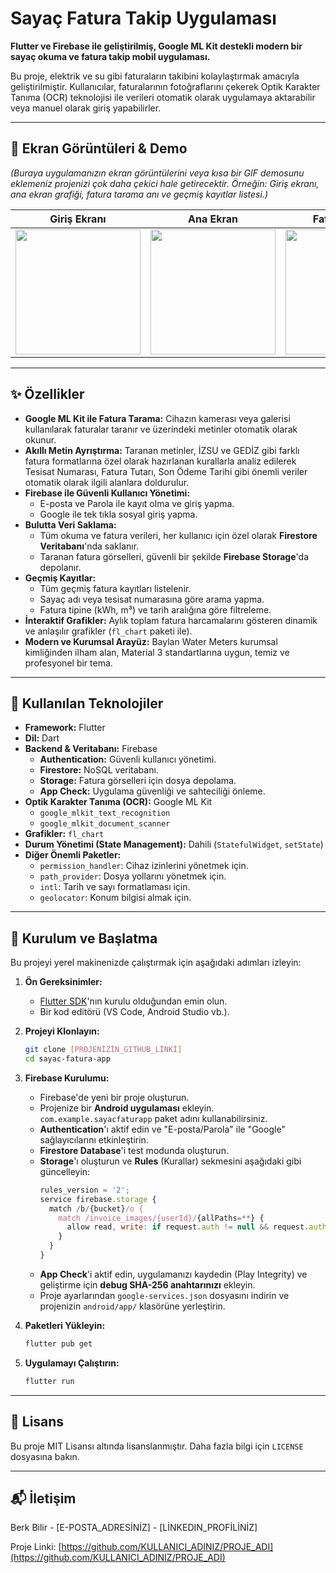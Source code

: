 # Sayaç Fatura Takip Uygulaması

**Flutter ve Firebase ile geliştirilmiş, Google ML Kit destekli modern bir sayaç okuma ve fatura takip mobil uygulaması.**

Bu proje, elektrik ve su gibi faturaların takibini kolaylaştırmak amacıyla geliştirilmiştir. Kullanıcılar, faturalarının fotoğraflarını çekerek Optik Karakter Tanıma (OCR) teknolojisi ile verileri otomatik olarak uygulamaya aktarabilir veya manuel olarak giriş yapabilirler.

---

## 📱 Ekran Görüntüleri & Demo

*(Buraya uygulamanızın ekran görüntülerini veya kısa bir GIF demosunu eklemeniz projenizi çok daha çekici hale getirecektir. Örneğin: Giriş ekranı, ana ekran grafiği, fatura tarama anı ve geçmiş kayıtlar listesi.)*

| Giriş Ekranı | Ana Ekran | Fatura Tarama |
| :---: | :---: | :---: |
| <img src="" width="200"/> | <img src="" width="200"/> | <img src="" width="200"/> |

---

## ✨ Özellikler

* **Google ML Kit ile Fatura Tarama:** Cihazın kamerası veya galerisi kullanılarak faturalar taranır ve üzerindeki metinler otomatik olarak okunur.
* **Akıllı Metin Ayrıştırma:** Taranan metinler, İZSU ve GEDİZ gibi farklı fatura formatlarına özel olarak hazırlanan kurallarla analiz edilerek Tesisat Numarası, Fatura Tutarı, Son Ödeme Tarihi gibi önemli veriler otomatik olarak ilgili alanlara doldurulur.
* **Firebase ile Güvenli Kullanıcı Yönetimi:**
    * E-posta ve Parola ile kayıt olma ve giriş yapma.
    * Google ile tek tıkla sosyal giriş yapma.
* **Bulutta Veri Saklama:**
    * Tüm okuma ve fatura verileri, her kullanıcı için özel olarak **Firestore Veritabanı**'nda saklanır.
    * Taranan fatura görselleri, güvenli bir şekilde **Firebase Storage**'da depolanır.
* **Geçmiş Kayıtlar:**
    * Tüm geçmiş fatura kayıtları listelenir.
    * Sayaç adı veya tesisat numarasına göre arama yapma.
    * Fatura tipine (kWh, m³) ve tarih aralığına göre filtreleme.
* **İnteraktif Grafikler:** Aylık toplam fatura harcamalarını gösteren dinamik ve anlaşılır grafikler (`fl_chart` paketi ile).
* **Modern ve Kurumsal Arayüz:** Baylan Water Meters kurumsal kimliğinden ilham alan, Material 3 standartlarına uygun, temiz ve profesyonel bir tema.

---

## 🚀 Kullanılan Teknolojiler

* **Framework:** Flutter
* **Dil:** Dart
* **Backend & Veritabanı:** Firebase
    * **Authentication:** Güvenli kullanıcı yönetimi.
    * **Firestore:** NoSQL veritabanı.
    * **Storage:** Fatura görselleri için dosya depolama.
    * **App Check:** Uygulama güvenliği ve sahteciliği önleme.
* **Optik Karakter Tanıma (OCR):** Google ML Kit
    * `google_mlkit_text_recognition`
    * `google_mlkit_document_scanner`
* **Grafikler:** `fl_chart`
* **Durum Yönetimi (State Management):** Dahili (`StatefulWidget`, `setState`)
* **Diğer Önemli Paketler:**
    * `permission_handler`: Cihaz izinlerini yönetmek için.
    * `path_provider`: Dosya yollarını yönetmek için.
    * `intl`: Tarih ve sayı formatlaması için.
    * `geolocator`: Konum bilgisi almak için.

---

## 🔧 Kurulum ve Başlatma

Bu projeyi yerel makinenizde çalıştırmak için aşağıdaki adımları izleyin:

1.  **Ön Gereksinimler:**
    * [Flutter SDK](https://flutter.dev/docs/get-started/install)'nın kurulu olduğundan emin olun.
    * Bir kod editörü (VS Code, Android Studio vb.).

2.  **Projeyi Klonlayın:**
    ```bash
    git clone [PROJENİZİN_GITHUB_LİNKİ]
    cd sayac-fatura-app
    ```

3.  **Firebase Kurulumu:**
    * Firebase'de yeni bir proje oluşturun.
    * Projenize bir **Android uygulaması** ekleyin. `com.example.sayacfaturapp` paket adını kullanabilirsiniz.
    * **Authentication**'ı aktif edin ve "E-posta/Parola" ile "Google" sağlayıcılarını etkinleştirin.
    * **Firestore Database**'i test modunda oluşturun.
    * **Storage**'ı oluşturun ve **Rules** (Kurallar) sekmesini aşağıdaki gibi güncelleyin:
        ```javascript
        rules_version = '2';
        service firebase.storage {
          match /b/{bucket}/o {
            match /invoice_images/{userId}/{allPaths=**} {
              allow read, write: if request.auth != null && request.auth.uid == userId;
            }
          }
        }
        ```
    * **App Check**'i aktif edin, uygulamanızı kaydedin (Play Integrity) ve geliştirme için **debug SHA-256 anahtarınızı** ekleyin.
    * Proje ayarlarından `google-services.json` dosyasını indirin ve projenizin `android/app/` klasörüne yerleştirin.

4.  **Paketleri Yükleyin:**
    ```bash
    flutter pub get
    ```

5.  **Uygulamayı Çalıştırın:**
    ```bash
    flutter run
    ```

---

## 📄 Lisans

Bu proje MIT Lisansı altında lisanslanmıştır. Daha fazla bilgi için `LICENSE` dosyasına bakın.

---

## 📬 İletişim

Berk Bilir - [E-POSTA_ADRESİNİZ] - [LİNKEDIN_PROFİLİNİZ]

Proje Linki: [https://github.com/KULLANICI_ADINIZ/PROJE_ADI](https://github.com/KULLANICI_ADINIZ/PROJE_ADI)